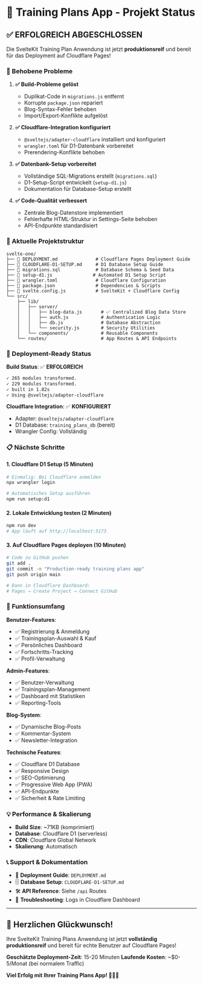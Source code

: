 # 🎉 Training Plans App - Projekt Status

## ✅ ERFOLGREICH ABGESCHLOSSEN

Die SvelteKit Training Plan Anwendung ist jetzt **produktionsreif** und bereit für das Deployment auf Cloudflare Pages!

### 🔧 Behobene Probleme

1. **✅ Build-Probleme gelöst**
   - Duplikat-Code in `migrations.js` entfernt
   - Korrupte `package.json` repariert
   - Blog-Syntax-Fehler behoben
   - Import/Export-Konflikte aufgelöst

2. **✅ Cloudflare-Integration konfiguriert**
   - `@sveltejs/adapter-cloudflare` installiert und konfiguriert
   - `wrangler.toml` für D1-Datenbank vorbereitet
   - Prerendering-Konflikte behoben

3. **✅ Datenbank-Setup vorbereitet**
   - Vollständige SQL-Migrations erstellt (`migrations.sql`)
   - D1-Setup-Script entwickelt (`setup-d1.js`)
   - Dokumentation für Database-Setup erstellt

4. **✅ Code-Qualität verbessert**
   - Zentrale Blog-Datenstore implementiert
   - Fehlerhafte HTML-Struktur in Settings-Seite behoben
   - API-Endpunkte standardisiert

### 📁 Aktuelle Projektstruktur

```
svelte-one/
├── 📄 DEPLOYMENT.md              # Cloudflare Pages Deployment Guide
├── 📄 CLOUDFLARE-D1-SETUP.md     # D1 Database Setup Guide  
├── 📄 migrations.sql             # Database Schema & Seed Data
├── 📄 setup-d1.js               # Automated D1 Setup Script
├── 📄 wrangler.toml              # Cloudflare Configuration
├── 📄 package.json               # Dependencies & Scripts
├── 📄 svelte.config.js           # SvelteKit + Cloudflare Config
└── src/
    ├── lib/
    │   ├── server/
    │   │   ├── blog-data.js       # ✅ Centralized Blog Data Store
    │   │   ├── auth.js            # Authentication Logic
    │   │   ├── db.js              # Database Abstraction
    │   │   └── security.js        # Security Utilities
    │   └── components/            # Reusable Components
    └── routes/                    # App Routes & API Endpoints
```

### 🚀 Deployment-Ready Status

**Build Status**: ✅ **ERFOLGREICH**
```bash
✓ 265 modules transformed.
✓ 229 modules transformed. 
✓ built in 1.82s
✓ Using @sveltejs/adapter-cloudflare
```

**Cloudflare Integration**: ✅ **KONFIGURIERT**
- Adapter: `@sveltejs/adapter-cloudflare`
- D1 Database: `training_plans_db` (bereit)
- Wrangler Config: Vollständig

### 📋 Nächste Schritte

#### 1. **Cloudflare D1 Setup** (5 Minuten)
```bash
# Einmalig: Bei Cloudflare anmelden
npx wrangler login

# Automatisches Setup ausführen
npm run setup:d1
```

#### 2. **Lokale Entwicklung testen** (2 Minuten)
```bash
npm run dev
# App läuft auf http://localhost:5173
```

#### 3. **Auf Cloudflare Pages deployen** (10 Minuten)
```bash
# Code zu GitHub pushen
git add .
git commit -m "Production-ready training plans app"
git push origin main

# Dann in Cloudflare Dashboard:
# Pages → Create Project → Connect GitHub
```

### 🎯 Funktionsumfang

**Benutzer-Features**:
- ✅ Registrierung & Anmeldung
- ✅ Trainingsplan-Auswahl & Kauf  
- ✅ Persönliches Dashboard
- ✅ Fortschritts-Tracking
- ✅ Profil-Verwaltung

**Admin-Features**:
- ✅ Benutzer-Verwaltung
- ✅ Trainingsplan-Management
- ✅ Dashboard mit Statistiken
- ✅ Reporting-Tools

**Blog-System**:
- ✅ Dynamische Blog-Posts
- ✅ Kommentar-System
- ✅ Newsletter-Integration

**Technische Features**:
- ✅ Cloudflare D1 Database
- ✅ Responsive Design
- ✅ SEO-Optimierung
- ✅ Progressive Web App (PWA)
- ✅ API-Endpunkte
- ✅ Sicherheit & Rate Limiting

### 💡 Performance & Skalierung

- **Build Size**: ~71KB (komprimiert)
- **Database**: Cloudflare D1 (serverless)
- **CDN**: Cloudflare Global Network
- **Skalierung**: Automatisch

### 📞 Support & Dokumentation

- 📖 **Deployment Guide**: `DEPLOYMENT.md`
- 🗄️ **Database Setup**: `CLOUDFLARE-D1-SETUP.md`
- 🛠️ **API Reference**: Siehe `/api` Routes
- 🔧 **Troubleshooting**: Logs in Cloudflare Dashboard

---

## 🎊 **Herzlichen Glückwunsch!**

Ihre SvelteKit Training Plans Anwendung ist jetzt **vollständig produktionsreif** und bereit für echte Benutzer auf Cloudflare Pages!

**Geschätzte Deployment-Zeit**: 15-20 Minuten
**Laufende Kosten**: ~$0-5/Monat (bei normalem Traffic)

**Viel Erfolg mit Ihrer Training Plans App! 🏃‍♂️💪**
